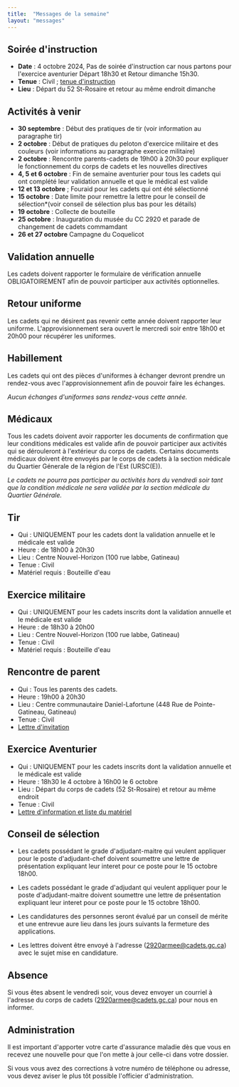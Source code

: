 ```yaml
---
title:  "Messages de la semaine"
layout: "messages"
---
```

 
## Soirée d'instruction  

- **Date** : 4 octobre 2024, Pas de soirée d'instruction car nous partons pour l'exercice aventurier Départ 18h30 et Retour dimanche 15h30.
- **Tenue** : Civil ; [tenue d'instruction](https://cc2920.ca/docs/ressources/guide_uniforme.v3.pdf)
- **Lieu** : Départ du 52 St-Rosaire et retour au même endroit dimanche
 
## Activités à venir

- **30 septembre** : Début des pratiques de tir (voir information au paragraphe tir)
- **2 octobre** : Début de pratiques du peloton d'exercice militaire et des couleurs (voir informations au paragraphe exercice militaire)
- **2 octobre** : Rencontre parents-cadets de 19h00 à 20h30 pour expliquer le fonctionnement du corps de cadets et les nouvelles directives
- **4, 5 et 6 octobre** : Fin de semaine aventurier pour tous les cadets qui ont complété leur validation annuelle et que le médical est valide 
- **12 et 13 octobre** ; Fouraid pour les cadets qui ont été sélectionné
- **15 octobre** : Date limite pour remettre la lettre pour le conseil de sélection*(voir conseil de sélection plus bas pour les détails)
- **19 octobre** : Collecte de bouteille
- **25 octobre** : Inauguration du musée du CC 2920 et parade de changement de cadets commamdant
- **26 et 27 octobre** Campagne du Coquelicot

## Validation annuelle

Les cadets doivent rapporter le formulaire de vérification annuelle OBLIGATOIREMENT afin de pouvoir participer aux activités optionnelles. 

## Retour uniforme

Les cadets qui ne désirent pas revenir cette année doivent rapporter leur uniforme. L'approvisionnement sera ouvert le mercredi soir entre 18h00 et 20h00 pour récupérer les uniformes.

## Habillement

Les cadets qui ont des pièces d'uniformes à échanger devront prendre un rendez-vous avec l'approvisionnement afin de pouvoir faire les échanges.

*Aucun échanges d'uniformes sans rendez-vous cette année.*

## Médicaux

Tous les cadets doivent avoir rapporter les documents de confirmation que leur conditions médicales est valide afin de pouvoir participer aux activités qui se dérouleront à l'extérieur du corps de cadets. Certains documents médicaux doivent être envoyés par le corps de cadets à la section médicale du Quartier Génerale de la région de l'Est (URSC(E)). 

*Le cadets ne pourra pas participer au activités hors du vendredi soir tant que la condition médicale ne sera validée par la section médicale du Quartier Générale.*

## Tir

- Qui : UNIQUEMENT pour les cadets dont la validation annuelle et le médicale est valide 
- Heure : de 18h00 à 20h30
- Lieu : Centre Nouvel-Horizon (100 rue labbe, Gatineau) 
- Tenue : Civil
- Matériel requis : Bouteille d'eau

## Exercice militaire

- Qui : UNIQUEMENT pour les cadets inscrits dont la validation annuelle et le médicale est valide 
- Heure : de 18h30 à 20h00
- Lieu : Centre Nouvel-Horizon (100 rue labbe, Gatineau) 
- Tenue : Civil
- Matériel requis : Bouteille d'eau

## Rencontre de parent

- Qui : Tous les parents des cadets.
- Heure : 19h00 à 20h30
- Lieu : Centre communautaire Daniel-Lafortune (448 Rue de Pointe-Gatineau, Gatineau)
- Tenue : Civil
- [Lettre d'invitation](https://drive.google.com/file/d/1Inwj-_iqngMAuosnhDhbX2jJ38eCRxs0/view?usp=sharing)

## Exercice Aventurier

- Qui : UNIQUEMENT pour les cadets inscrits dont la validation annuelle et le médicale est valide 
- Heure : 18h30 le 4 octobre à 16h00 le 6 octobre
- Lieu : Départ du corps de cadets (52 St-Rosaire) et retour au même endroit
- Tenue : Civil
- [Lettre d'information et liste du matériel](https://drive.google.com/file/d/1MqZHS0uYjU7aKeoeUDn21wnklUXizNFH/view?usp=sharing])

## Conseil de sélection

- Les cadets possédant le grade d'adjudant-maitre qui veulent appliquer pour le poste d'adjudant-chef doivent soumettre une lettre de présentation expliquant leur interet pour ce poste pour le 15 octobre 18h00. 

- Les cadets possédant le grade d'adjudant qui veulent appliquer pour le poste d'adjudant-maitre doivent soumettre une lettre de présentation expliquant leur interet pour ce poste pour le 15 octobre 18h00.

- Les candidatures des personnes seront évalué par un conseil de mérite et une entrevue aure lieu dans les jours suivants la fermeture des applications.

- Les lettres doivent être envoyé à l'adresse  (<2920armee@cadets.gc.ca>) avec le sujet mise en candidature.
  
## Absence

Si vous êtes absent le vendredi soir, vous devez envoyer un courriel à l'adresse du corps de cadets (<2920armee@cadets.gc.ca>) pour nous en informer.

## Administration

Il est important d'apporter votre carte d'assurance maladie dès que vous en recevez une nouvelle pour que l'on mette à jour celle-ci dans votre dossier.

Si vous vous avez des corrections à votre numéro de téléphone ou adresse, vous devez aviser le plus tôt possible l'officier d'administration. 

